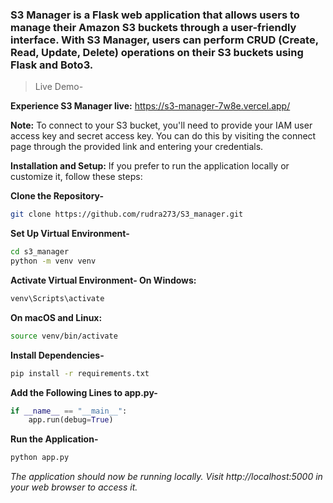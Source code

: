 ### S3 Manager is a Flask web application that allows users to manage their Amazon S3 buckets through a user-friendly interface. With S3 Manager, users can perform CRUD (Create, Read, Update, Delete) operations on their S3 buckets using Flask and Boto3.


> Live Demo-

**Experience S3 Manager live:**  https://s3-manager-7w8e.vercel.app/

**Note:** To connect to your S3 bucket, you'll need to provide your IAM user access key and secret access key. You can do this by visiting the connect page through the provided link and entering your credentials.

**Installation and Setup:**
If you prefer to run the application locally or customize it, follow these steps:


**Clone the Repository-**
```bash
git clone https://github.com/rudra273/S3_manager.git
```

**Set Up Virtual Environment-**
```bash
cd s3_manager
python -m venv venv
```

**Activate Virtual Environment-
On Windows:**
```bash
venv\Scripts\activate
```

**On macOS and Linux:**
```bash
source venv/bin/activate
```

**Install Dependencies-**
```bash
pip install -r requirements.txt
```

**Add the Following Lines to app.py-**

```python
if __name__ == "__main__":
    app.run(debug=True)  
```
  
**Run the Application-**
```python
python app.py
```
*The application should now be running locally. Visit http://localhost:5000 in your web browser to access it.*
